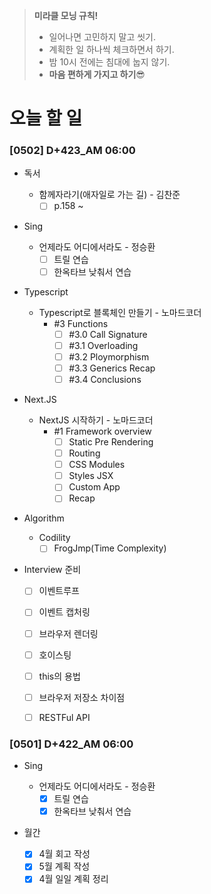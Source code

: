 > **미라클 모닝 규칙!**
>
> - 일어나면 고민하지 말고 씻기.
> - 계획한 일 하나씩 체크하면서 하기.
> - 밤 10시 전에는 침대에 눕지 않기.
> - **마음 편하게 가지고 하기**😎



# 오늘 할 일

### [0502] D+423_AM 06:00

- 독서

  - 함께자라기(애자일로 가는 길) - 김찬준
    - [ ] p.158 ~ 
- Sing

  - 언제라도 어디에서라도 - 정승환
    - [ ] 트릴 연습
    - [ ] 한옥타브 낮춰서 연습
- Typescript
  - Typescript로 블록체인 만들기 - 노마드코더
    - #3 Functions
      - [ ] #3.0 Call Signature
      - [ ] #3.1 Overloading
      - [ ] #3.2 Ploymorphism
      - [ ] #3.3 Generics Recap
      - [ ] #3.4 Conclusions
- Next.JS
  - NextJS 시작하기 - 노마드코더
    - #1 Framework overview
      - [ ] Static Pre Rendering
      - [ ] Routing
      - [ ] CSS Modules
      - [ ] Styles JSX
      - [ ] Custom App
      - [ ] Recap
- Algorithm
  - Codility
    - [ ] FrogJmp(Time Complexity)
- Interview 준비
  - [ ] 이벤트루프
  - [ ] 이벤트 캡처링
  - [ ] 브라우저 렌더링
  - [ ] 호이스팅
  - [ ] this의 용법
  - [ ] 브라우저 저장소 차이점
  - [ ] RESTFul API



### [0501] D+422_AM 06:00

- Sing

  - 언제라도 어디에서라도 - 정승환
    - [x] 트릴 연습
    - [x] 한옥타브 낮춰서 연습
- 월간
  - [x] 4월 회고 작성
  - [x] 5월 계획 작성
  - [x] 4월 일일 계획 정리

